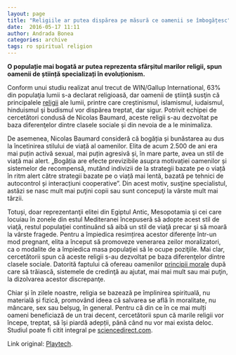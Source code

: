 ```yaml
---
layout: page
title: "Religiile ar putea dispărea pe măsură ce oamenii se îmbogățesc"
date:  2016-05-17 11:11
author: Andrada Bonea
categories: archive
tags: ro spiritual religion
---
```


**O populație mai bogată ar putea reprezenta sfârșitul marilor religii, spun oamenii de știință specializați în evoluționism.**

Conform unui studiu realizat anul trecut de WIN/Gallup International, 63% din populaţia lumii s-a declarat religioasă, dar oamenii de ştiinţă susţin că principalele [religii](http://playtech.ro/2015/cat-de-credinciosi-sunt-oamenii-de-stiinta/) ale lumii, printre care creştinismul, islamismul, iudaismul, hinduismul şi budismul vor dispărea treptat, dar sigur. Potrivit echipei de cercetători condusă de Nicolas Baumard, aceste religii s-au dezvoltat pe baza diferenţelor dintre clasele sociale și din nevoia de a le minimaliza.

De asemenea, Nicolas Baumard consideră că bogăția și bunăstarea au dus la încetinirea stilului de viață al oamenilor. Elita de acum 2.500 de ani era mai puțin activă sexual, mai puțin agresivă și, în mare parte, avea un stil de viață mai alert. „Bogăția are efecte previzibile asupra motivației oamenilor și sistemelor de recompensă, mutând indivizii de la strategii bazate pe o viață în ritm alert către strategii bazate pe o viață mai lentă, bazată pe tehnici de autocontrol și interacțiuni cooperative”. Din acest motiv, susţine specialistul, astăzi se nasc mult mai puţini copii sau sunt concepuţi la vârste mult mai târzii.

Totuși, doar reprezentanţii elitei din Egiptul Antic, Mesopotamia şi cei care locuiau în zonele din estul Mediteranei începuseră să adopte acest stil de viaţă, restul populaţiei continuând să aibă un stil de viaţă precar şi să moară la vârste fragede. Pentru a împiedica resimțirea acestor diferențe într-un mod pregnant, elita a început să promoveze venerarea zeilor moralizatori, ca o modalite de a împiedica masa populaţiei să le ocupe poziţiile. Mai clar, cercetătorii spun că aceste religii s-au dezvoltat pe baza diferenţelor dintre clasele sociale. Datorită faptului că ofereau oamenilor [principii morale](http://playtech.ro/2016/un-nou-studiu-arata-care-sunt-diferentele-dintre-atei-si-credinciosi/) după care să trăiască, sistemele de credinţă au ajutat, mai mai mult sau mai puţin, la dizolvarea acestor discrepanţe.

Chiar și în zilele noastre, religia se bazează pe împlinirea spirituală, nu materială și fizică, promovând ideea că salvarea se află în moralitate, nu mâncare, sex sau belșug, în general. Pentru că din ce în ce mai mulți oameni beneficiază de un trai decent, cercetătorii spun că marile religii vor începe, treptat, să își piardă adepții, până când nu vor mai exista deloc. Studiul poate fi citit integral pe [sciencedirect.com](http://www.sciencedirect.com/science/article/pii/S0960982214013724).

Link original: [Playtech](http://playtech.ro/2016/religiile-ar-putea-disparea-pe-masura-ce-oamenii-se-imbogatesc/).
